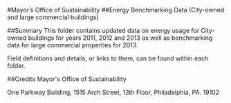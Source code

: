 #Mayor’s Office of Sustainability
##Energy Benchmarking Data (City-owned and large commercial buildings)

##Summary
This folder contains updated data on energy usage for City-owned buildings for years 2011, 2012 and 2013 as well as benchmarking data for large commercial properties for 2013.

Field definitions and details, or links to them, can be found within each folder.

##Credits
Mayor's Office of Sustainability

One Parkway Building, 
1515 Arch Street, 13th Floor, 
Philadelphia, PA. 19102

